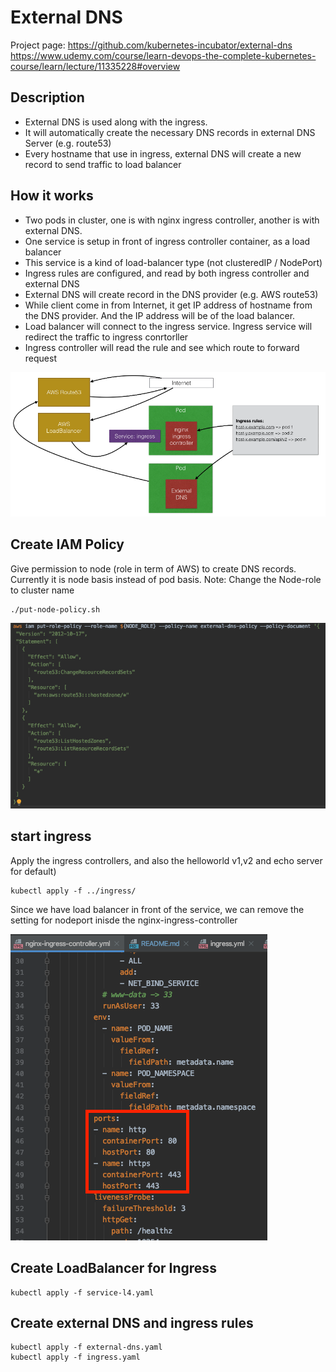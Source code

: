 # External DNS

Project page: https://github.com/kubernetes-incubator/external-dns
https://www.udemy.com/course/learn-devops-the-complete-kubernetes-course/learn/lecture/11335228#overview

## Description 
- External DNS is used along with the ingress.
- It will automatically create the necessary DNS records in external DNS Server (e.g. route53)
- Every hostname that use in ingress, external DNS will create a new record to send traffic to load balancer

## How it works
- Two pods in cluster, one is with nginx ingress controller, another is with external DNS.
- One service is setup in front of ingress controller container, as a load balancer
- This service is a kind of load-balancer type (not clusteredIP / NodePort)
- Ingress rules are configured, and read by both ingress controller and external DNS
- External DNS will create record in the DNS provider (e.g. AWS route53)
- While client come in from Internet, it get IP address of hostname from the DNS provider. 
  And the IP address will be of the load balancer.
- Load balancer will connect to the ingress service. 
  Ingress service will redirect the traffic to ingress conrtorller
- Ingress controller will read the rule and see which route to forward request

![image](howItworks.png)


## Create IAM Policy
Give permission to node (role in term of AWS) to create DNS records.
Currently it is node basis instead of pod basis.
Note: Change the Node-role to cluster name
```
./put-node-policy.sh
```
![image](roleToNode.png)

## start ingress
Apply the ingress controllers, and also the helloworld v1,v2 and echo server for default) 
```
kubectl apply -f ../ingress/
```
Since we have load balancer in front of the service, 
we can remove the setting for nodeport inisde the nginx-ingress-controller

![image](nodeport-can-remove.png)

## Create LoadBalancer for Ingress
```
kubectl apply -f service-l4.yaml
```

## Create external DNS and ingress rules
```
kubectl apply -f external-dns.yaml
kubectl apply -f ingress.yaml
```
